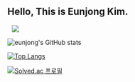 <h2> Hello, This is Eunjong Kim. </h2>

<a href="https://www.instagram.com/silver_bell.dev/">
    <img 
        src="http://img.shields.io/badge/-Instagram-222222?style=flat&logo=Instagram&link=https://www.instagram.com/silver_bell.dev/"
        style="height : auto; margin-left : 10px; margin-right : 10px;"/>
</a>

![eunjong's GitHub stats](https://github-readme-stats.vercel.app/api?username=Eunjong-King&show_icons=true&theme=gruvbox)

[![Top Langs](https://github-readme-stats.vercel.app/api/top-langs/?username=Eunjong-King&layout=compact&theme=gruvbox&langs_count=4)](https://github.com/anuraghazra/github-readme-stats)

[![Solved.ac 프로필](http://mazassumnida.wtf/api/v2/generate_badge?boj=eunjong147)](https://solved.ac/eunjong147)
